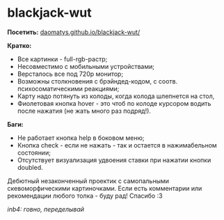 # blackjack-wut
**Посетить:**
[daomatys.github.io/blackjack-wut/](http://daomatys.github.io/blackjack-wut/ "daomatys.github.io/blackjack-wut/")

**Кратко:**
-   Все картинки - full-rgb-растр;
-   Несовместимо с мобильными устройствами;
-   Версталось все под 720р монитор;
-   Возможны столкновения с брэйндед-кодом, с соотв. психосоматическими реакциями;
-   Карту надо потянуть из колоды, когда колода шлепнется на стол,
-   Фиолетовая кнопка hover - это чтоб по колоде курсором водить после нажатия (не жать много раз подряд!).

**Баги:**
-   Не работает кнопка help в боковом меню;
-   Кнопка check - если не нажать - так и остается в нажимабельном состоянии;
-   Отсутствует визуализация удвоения ставки при нажатии кнопки doubled.

Дебютный незаконченный проектик с самопальными скевоморфическими картиночками. Если есть комментарии или рекомендации любого толка - буду рад! Спасибо :3

*inb4: говно, переделывай*
